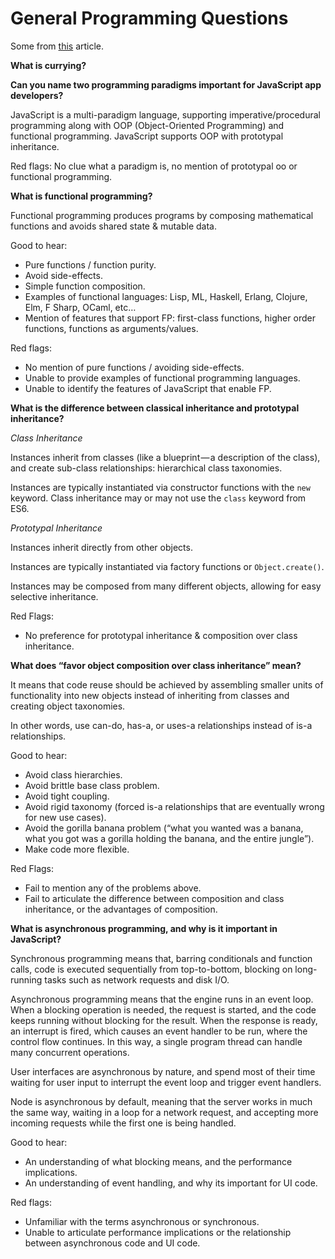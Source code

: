 # General Programming Questions

Some from [this](https://medium.com/javascript-scene/10-interview-questions-every-javascript-developer-should-know-6fa6bdf5ad95#.y007faw3g) article.

**What is currying?**



**Can you name two programming paradigms important for JavaScript app developers?**

JavaScript is a multi-paradigm language, supporting imperative/procedural programming along with OOP (Object-Oriented Programming) and functional programming. JavaScript supports OOP with prototypal inheritance.

Red flags:
No clue what a paradigm is, no mention of prototypal oo or functional programming.

**What is functional programming?**

Functional programming produces programs by composing mathematical functions and avoids shared state & mutable data.

Good to hear:
- Pure functions / function purity.
- Avoid side-effects.
- Simple function composition.
- Examples of functional languages: Lisp, ML, Haskell, Erlang, Clojure, Elm, F Sharp, OCaml, etc…
- Mention of features that support FP: first-class functions, higher order functions, functions as arguments/values.

Red flags:

- No mention of pure functions / avoiding side-effects.
- Unable to provide examples of functional programming languages.
- Unable to identify the features of JavaScript that enable FP.

**What is the difference between classical inheritance and prototypal inheritance?**

*Class Inheritance*

Instances inherit from classes (like a blueprint — a description of the class), and create sub-class relationships: hierarchical class taxonomies.

Instances are typically instantiated via constructor functions with the `new` keyword. Class inheritance may or may not use the `class` keyword from ES6.

*Prototypal Inheritance*

Instances inherit directly from other objects.

Instances are typically instantiated via factory functions or `Object.create()`.

Instances may be composed from many different objects, allowing for easy selective inheritance.

Red Flags:
- No preference for prototypal inheritance & composition over class inheritance.

**What does “favor object composition over class inheritance” mean?**

It means that code reuse should be achieved by assembling smaller units of functionality into new objects instead of inheriting from classes and creating object taxonomies.

In other words, use can-do, has-a, or uses-a relationships instead of is-a relationships.

Good to hear:

- Avoid class hierarchies.
- Avoid brittle base class problem.
- Avoid tight coupling.
- Avoid rigid taxonomy (forced is-a relationships that are eventually wrong for new use cases).
- Avoid the gorilla banana problem (“what you wanted was a banana, what you got was a gorilla holding the banana, and the entire jungle”).
- Make code more flexible.

Red Flags:

- Fail to mention any of the problems above.
- Fail to articulate the difference between composition and class inheritance, or the advantages of composition.

**What is asynchronous programming, and why is it important in JavaScript?**

Synchronous programming means that, barring conditionals and function calls, code is executed sequentially from top-to-bottom, blocking on long-running tasks such as network requests and disk I/O.

Asynchronous programming means that the engine runs in an event loop. When a blocking operation is needed, the request is started, and the code keeps running without blocking for the result. When the response is ready, an interrupt is fired, which causes an event handler to be run, where the control flow continues. In this way, a single program thread can handle many concurrent operations.

User interfaces are asynchronous by nature, and spend most of their time waiting for user input to interrupt the event loop and trigger event handlers.

Node is asynchronous by default, meaning that the server works in much the same way, waiting in a loop for a network request, and accepting more incoming requests while the first one is being handled.

Good to hear:

- An understanding of what blocking means, and the performance implications.
- An understanding of event handling, and why its important for UI code.

Red flags:

- Unfamiliar with the terms asynchronous or synchronous.
- Unable to articulate performance implications or the relationship between asynchronous code and UI code.
